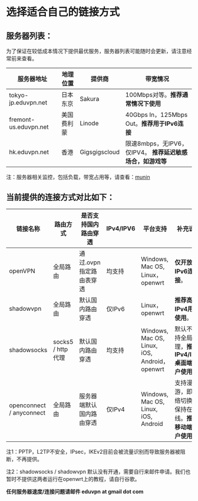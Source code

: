 # 选择适合自己的链接方式

## 服务器列表：

为了保证在较低成本情况下提供最优服务，服务器列表可能随时会更新，请注意经常前来查看。

服务器地址 | 地理位置 | 提供商 | 带宽情况
--- | --- | --- | ---
tokyo-jp.eduvpn.net | 日本 东京 | Sakura | 100Mbps对等。**推荐通常情况下使用**
fremont-us.eduvpn.net | 美国 费利蒙 | Linode | 40Gbps In，125Mbps Out。**推荐用于IPv6连接**
hk.eduvpn.net | 香港 | Gigsgigscloud | 限速8mbps，无IPV6，仅IPV4。 **推荐延迟敏感场合，如游戏等**

注：服务器相关监控，包括负载，带宽占用等，请查看：[munin](https://eduvpn.net/munin)

## 当前提供的连接方式对比如下：

链接名称 | 路由方式 | 是否支持国内路由穿透 | IPv4/IPV6 | 平台支持 | 补充说明
--- | --- | --- | --- | --- | ---
openVPN | 全局路由 | 通过.ovpn指定路由表穿透 | 均支持 | Windows, Mac OS, Linux，openwrt | **仅开放IPv6连接**。
shadowvpn | 全局路由 | 默认国内路由穿透 | 仅IPv6 | Linux，openwrt | **推荐高端IPv4用户使用**。
shadowsocks | socks5 / http代理 | 默认国内路由穿透 | 均支持 | Windows, Mac OS, Linux, iOS, Android，openwrt | 默认不支持全局代理，**推荐IPv4/IPv6 桌面端用户使用**。
openconnect / anyconnect | 全局路由 | 服务器端默认国内路由穿透 | 仅IPv4 | Windows, Mac OS, Linux, iOS, Android | 支持漫游，即网络切换时保持在线。**推荐移动端用户使用**。

注1：PPTP，L2TP不安全，IPsec，IKEv2目前会被流量识别而导致服务器被阻断，不再提供。

注2：shadowsocks / shadowvpn 默认没有开通，需要自行来邮件申请。我们也暂时不提供这两者运行在openwrt上的教程，请自行谷歌。

**任何服务器速度/连接问题请邮件  eduvpn at gmail dot com**
